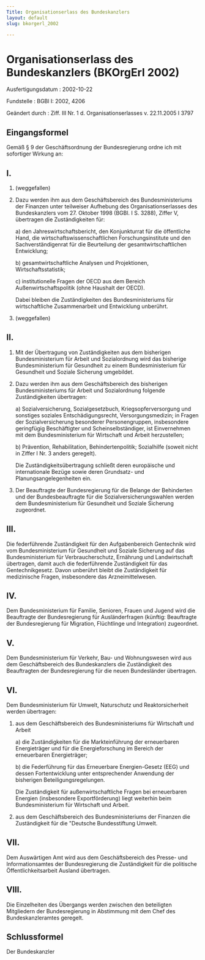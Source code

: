 ```yaml
---
Title: Organisationserlass des Bundeskanzlers
layout: default
slug: bkorgerl_2002

---
```


# Organisationserlass des Bundeskanzlers (BKOrgErl 2002)

Ausfertigungsdatum
:   2002-10-22

Fundstelle
:   BGBl I: 2002, 4206

Geändert durch
:   Ziff. III Nr. 1 d. Organisationserlasses v. 22.11.2005 I 3797


## Eingangsformel

Gemäß § 9 der Geschäftsordnung der Bundesregierung ordne ich mit
sofortiger Wirkung an:


## I.


1.  (weggefallen)


2.  Dazu werden ihm aus dem Geschäftsbereich des Bundesministeriums der
    Finanzen unter teilweiser Aufhebung des Organisationserlasses des
    Bundeskanzlers vom 27. Oktober 1998 (BGBl. I S. 3288), Ziffer V,
    übertragen die Zuständigkeiten für:

    a)  den Jahreswirtschaftsbericht, den Konjunkturrat für die öffentliche
        Hand, die wirtschaftswissenschaftlichen Forschungsinstitute und den
        Sachverständigenrat für die Beurteilung der gesamtwirtschaftlichen
        Entwicklung;


    b)  gesamtwirtschaftliche Analysen und Projektionen, Wirtschaftsstatistik;


    c)  institutionelle Fragen der OECD aus dem Bereich
        Außenwirtschaftspolitik (ohne Haushalt der OECD).




    Dabei bleiben die Zuständigkeiten des Bundesministeriums für
    wirtschaftliche Zusammenarbeit und Entwicklung unberührt.


3.  (weggefallen)





## II.


1.  Mit der Übertragung von Zuständigkeiten aus dem bisherigen
    Bundesministerium für Arbeit und Sozialordnung wird das bisherige
    Bundesministerium für Gesundheit zu einem Bundesministerium für
    Gesundheit und Soziale Sicherung umgebildet.


2.  Dazu werden ihm aus dem Geschäftsbereich des bisherigen
    Bundesministeriums für Arbeit und Sozialordnung folgende
    Zuständigkeiten übertragen:

    a)  Sozialversicherung, Sozialgesetzbuch, Kriegsopferversorgung und
        sonstiges soziales Entschädigungsrecht, Versorgungsmedizin; in Fragen
        der Sozialversicherung besonderer Personengruppen, insbesondere
        geringfügig Beschäftigter und Scheinselbständiger, ist Einvernehmen
        mit dem Bundesministerium für Wirtschaft und Arbeit herzustellen;


    b)  Prävention, Rehabilitation, Behindertenpolitik; Sozialhilfe (soweit
        nicht in Ziffer I Nr. 3 anders geregelt).




    Die Zuständigkeitsübertragung schließt deren europäische und
    internationale Bezüge sowie deren Grundsatz- und
    Planungsangelegenheiten ein.


3.  Der Beauftragte der Bundesregierung für die Belange der Behinderten
    und der Bundesbeauftragte für die Sozialversicherungswahlen werden dem
    Bundesministerium für Gesundheit und Soziale Sicherung zugeordnet.





## III.

Die federführende Zuständigkeit für den Aufgabenbereich Gentechnik
wird vom Bundesministerium für Gesundheit und Soziale Sicherung auf
das Bundesministerium für Verbraucherschutz, Ernährung und
Landwirtschaft übertragen, damit auch die federführende Zuständigkeit
für das Gentechnikgesetz. Davon unberührt bleibt die Zuständigkeit für
medizinische Fragen, insbesondere das Arzneimittelwesen.


## IV.

Dem Bundesministerium für Familie, Senioren, Frauen und Jugend wird
die Beauftragte der Bundesregierung für Ausländerfragen (künftig:
Beauftragte der Bundesregierung für Migration, Flüchtlinge und
Integration) zugeordnet.


## V.

Dem Bundesministerium für Verkehr, Bau- und Wohnungswesen wird aus dem
Geschäftsbereich des Bundeskanzlers die Zuständigkeit des Beauftragten
der Bundesregierung für die neuen Bundesländer übertragen.


## VI.

Dem Bundesministerium für Umwelt, Naturschutz und Reaktorsicherheit
werden übertragen:

1.  aus dem Geschäftsbereich des Bundesministeriums für Wirtschaft und
    Arbeit

    a)  die Zuständigkeiten für die Markteinführung der erneuerbaren
        Energieträger und für die Energieforschung im Bereich der erneuerbaren
        Energieträger;


    b)  die Federführung für das Erneuerbare Energien-Gesetz (EEG) und dessen
        Fortentwicklung unter entsprechender Anwendung der bisherigen
        Beteiligungsregelungen.




    Die Zuständigkeit für außenwirtschaftliche Fragen bei erneuerbaren
    Energien (insbesondere Exportförderung) liegt weiterhin beim
    Bundesministerium für Wirtschaft und Arbeit.


2.  aus dem Geschäftsbereich des Bundesministeriums der Finanzen die
    Zuständigkeit für die "Deutsche Bundesstiftung Umwelt.





## VII.

Dem Auswärtigen Amt wird aus dem Geschäftsbereich des Presse- und
Informationsamtes der Bundesregierung die Zuständigkeit für die
politische Öffentlichkeitsarbeit Ausland übertragen.


## VIII.

Die Einzelheiten des Übergangs werden zwischen den beteiligten
Mitgliedern der Bundesregierung in Abstimmung mit dem Chef des
Bundeskanzleramtes geregelt.


## Schlussformel

Der Bundeskanzler

